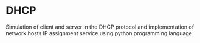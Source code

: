 # DHCP
Simulation of client and server in the DHCP protocol and implementation of network hosts IP assignment service using python programming language
